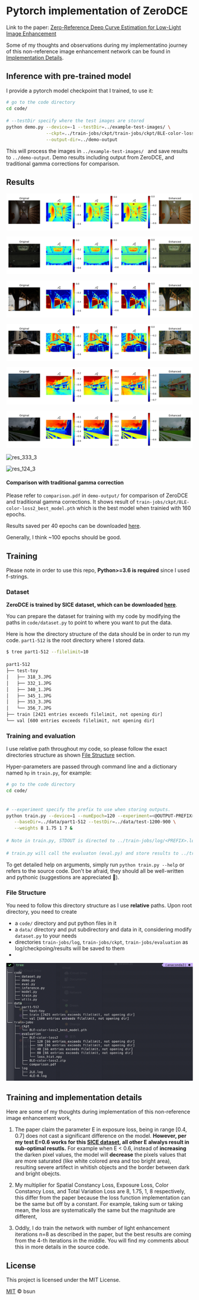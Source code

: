 # Pytorch implementation of ZeroDCE

Link to the paper: [Zero-Reference Deep Curve Estimation for Low-Light Image Enhancement](https://arxiv.org/abs/2001.06826)



Some of my thoughts and observations during my implementatino journey of this non-reference image enhancement network can be found in [Implementation Details](#training-and-implementation-details).



## Inference with pre-trained model

I provide a pytorch model checkpoint that I trained, to use it:

```bash
# go to the code directory
cd code/

# --testDir specify where the test images are stored
python demo.py --device=-1 --testDir=../example-test-images/ \
               --ckpt=../train-jobs/ckpt/train-jobs/ckpt/8LE-color-loss2_best_model.pth \
               --output-dir=../demo-output 
```

This will process the images in `../example-test-images/ ` and save results to  `../demo-output`. Demo results including output from ZeroDCE, and traditional gamma corrections for comparison.  



## Results

![res_150_3](docs/res_4_outof_8_13_14.jpg)

![res_157_3](docs/res_4_outof_8_32_4.jpg)

![res_159_2](docs/res_4_outof_8_50_3.jpg)

![res_13_14](docs/res_4_outof_81_32_2.jpg)

![res_285_4](docs/res_4_outof_82_84_2.jpg)

![res_32_4](docs/res_4_outof_82_85_3.jpg)

![res_333_3](docs/res_333_3.jpg)

![res_124_3](docs/res_124_3.jpg)



#### Comparison with traditional gamma correction

Please refer to `comparison.pdf` in `demo-output/` for comparison of ZeroDCE and traditional gamma corrections. It shows result of  `train-jobs/ckpt/8LE-color-loss2_best_model.pth` which is the best model when trainied with 160 epochs. 

Results saved per 40 epochs can be downloaded [here](https://drive.google.com/file/d/1_kdHtW1DqhAHCTR5XkTavmDPgmuk3sOI/view?usp=sharing).

Generally, I think ~100 epochs should be good. 



## Training

Please note in order to use this repo, **Python>=3.6 is required** since I used f-strings.



### Dataset

**ZeroDCE is trained by SICE dataset, which can be downloaded [here](https://github.com/csjcai/SICE)**.

You can prepare the dataset for training with my code by modifying the paths in `code/dataset.py` to point to where you want to put the data. 

Here is how the directory structure of the data should be in order to run my code. `part1-512` is the root directory where I stored data.

```bash
$ tree part1-512 --filelimit=10

part1-512
├── test-toy
│   ├── 318_3.JPG
│   ├── 332_1.JPG
│   ├── 340_1.JPG
│   ├── 345_1.JPG
│   ├── 353_3.JPG
│   └── 356_7.JPG
├── train [2421 entries exceeds filelimit, not opening dir]
└── val [600 entries exceeds filelimit, not opening dir]
```



### Training and evaluation

I use relative path throughout my code, so please follow the exact directories structure as shown [File Structure](#file-structure) section.

Hyper-parameters are passed through command line and a dictionary named `hp` in `train.py`, for example:

```bash
# go to the code directory
cd code/


# --experiment specify the prefix to use when storing outputs.
python train.py --device=1 --numEpoch=120 --experiment=<@OUTPUT-PREFIX> --loss=1 \
   --baseDir=../data/part1-512 --testDir=../data/test-1200-900 \
   --weights 8 1.75 1 7 &

# Note in train.py, STDOUT is directed to ../train-jobs/log/<PREFIX>.log, so if program raises errors, you need to find it there. 

# train.py will call the evaluaton (eval.py) and store results to ../train-jobs/evaluation/ per 30 epoch.
```

To get detailed help on arguments, simply run `python train.py --help` or refers to the source code. Don't be afraid, they should all be well-written and pythonic (suggestions are appreciated 👾). 



### File Structure

You need to follow this directory structure as I use **relative** paths. Upon root directory, you need to create

*  a `code/` directory and put python files in it
* a `data/` directory and put subdirectory and data in it, considering modify `dataset.py` to your needs
* directories `train-jobs/log`,  `train-jobs/ckpt`, `train-jobs/evaluation` as log/checkpoing/results will be saved to them
* 

![image-20200503001251677](docs/file-structure.png)



## Training and implementation details

Here are some of my thoughts during implementation of this non-reference image enhancement work,

1. The paper claim the parameter E in exposure loss, being in range [0.4, 0.7] does not cast a significant difference on the model. **However, per my test E=0.6 works for this [SICE dataset](#dataset), all other E alwalys result in sub-optimal resutls.** For example when E < 0.6, instead of **increasing** the darken pixel values, the model will **decrease** the pixels values that are  more saturated (like white colored area and too bright area), resulting severe artifect in whitish objects and the border between dark and bright obejcts. 

3. My multiplier for Spatial Constancy Loss,  Exposure Loss, Color Constancy Loss, and Total Variation Loss are 8, 1.75, 1, 8 respectively, this differ from the paper because the loss function implementation can be the same but off by a constant. For example, taking sum or taking mean, the loss are systematically the same but the magnitude are different,

4. Oddly, I do train the network with number of light enhancement iterations n=8 as described in the paper, but the best results are coming from the 4-th iterations in the middle. You will find my comments about this in more details in the source code.

   

## License

This project is licensed under the MIT License.

[MIT](./LICENSE) &copy; bsun

